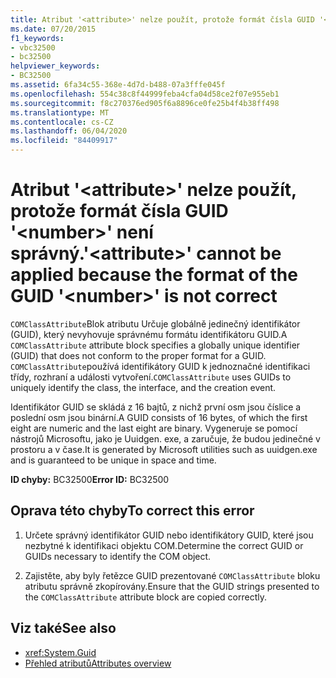 ```yaml
---
title: Atribut '<attribute>' nelze použít, protože formát čísla GUID '<number>' není správný.
ms.date: 07/20/2015
f1_keywords:
- vbc32500
- bc32500
helpviewer_keywords:
- BC32500
ms.assetid: 6fa34c55-368e-4d7d-b488-07a3fffe045f
ms.openlocfilehash: 554c38c8f44999feba4cfa04d58ce2f07e955eb1
ms.sourcegitcommit: f8c270376ed905f6a8896ce0fe25b4f4b38ff498
ms.translationtype: MT
ms.contentlocale: cs-CZ
ms.lasthandoff: 06/04/2020
ms.locfileid: "84409917"
---
```

# <a name="attribute-cannot-be-applied-because-the-format-of-the-guid-number-is-not-correct"></a><span data-ttu-id="cfba7-102">Atribut '\<attribute>' nelze použít, protože formát čísla GUID '\<number>' není správný.</span><span class="sxs-lookup"><span data-stu-id="cfba7-102">'\<attribute>' cannot be applied because the format of the GUID '\<number>' is not correct</span></span>

<span data-ttu-id="cfba7-103">`COMClassAttribute`Blok atributu Určuje globálně jedinečný identifikátor (GUID), který nevyhovuje správnému formátu identifikátoru GUID.</span><span class="sxs-lookup"><span data-stu-id="cfba7-103">A `COMClassAttribute` attribute block specifies a globally unique identifier (GUID) that does not conform to the proper format for a GUID.</span></span> <span data-ttu-id="cfba7-104">`COMClassAttribute`používá identifikátory GUID k jednoznačné identifikaci třídy, rozhraní a události vytvoření.</span><span class="sxs-lookup"><span data-stu-id="cfba7-104">`COMClassAttribute` uses GUIDs to uniquely identify the class, the interface, and the creation event.</span></span>  
  
 <span data-ttu-id="cfba7-105">Identifikátor GUID se skládá z 16 bajtů, z nichž první osm jsou číslice a poslední osm jsou binární.</span><span class="sxs-lookup"><span data-stu-id="cfba7-105">A GUID consists of 16 bytes, of which the first eight are numeric and the last eight are binary.</span></span> <span data-ttu-id="cfba7-106">Vygeneruje se pomocí nástrojů Microsoftu, jako je Uuidgen. exe, a zaručuje, že budou jedinečné v prostoru a v čase.</span><span class="sxs-lookup"><span data-stu-id="cfba7-106">It is generated by Microsoft utilities such as uuidgen.exe and is guaranteed to be unique in space and time.</span></span>  
  
 <span data-ttu-id="cfba7-107">**ID chyby:** BC32500</span><span class="sxs-lookup"><span data-stu-id="cfba7-107">**Error ID:** BC32500</span></span>  
  
## <a name="to-correct-this-error"></a><span data-ttu-id="cfba7-108">Oprava této chyby</span><span class="sxs-lookup"><span data-stu-id="cfba7-108">To correct this error</span></span>  
  
1. <span data-ttu-id="cfba7-109">Určete správný identifikátor GUID nebo identifikátory GUID, které jsou nezbytné k identifikaci objektu COM.</span><span class="sxs-lookup"><span data-stu-id="cfba7-109">Determine the correct GUID or GUIDs necessary to identify the COM object.</span></span>  
  
2. <span data-ttu-id="cfba7-110">Zajistěte, aby byly řetězce GUID prezentované `COMClassAttribute` bloku atributu správně zkopírovány.</span><span class="sxs-lookup"><span data-stu-id="cfba7-110">Ensure that the GUID strings presented to the `COMClassAttribute` attribute block are copied correctly.</span></span>  
  
## <a name="see-also"></a><span data-ttu-id="cfba7-111">Viz také</span><span class="sxs-lookup"><span data-stu-id="cfba7-111">See also</span></span>

- <xref:System.Guid>
- [<span data-ttu-id="cfba7-112">Přehled atributů</span><span class="sxs-lookup"><span data-stu-id="cfba7-112">Attributes overview</span></span>](../../programming-guide/concepts/attributes/index.md)

